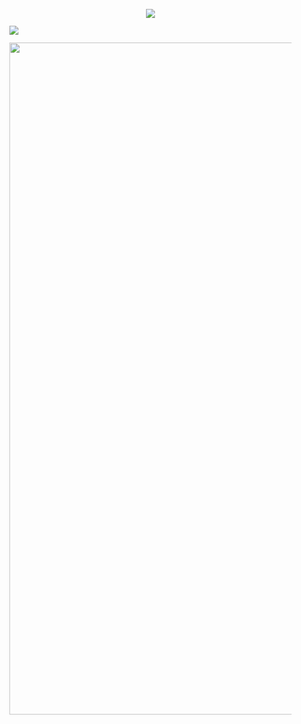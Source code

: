 <p align="center">
  <img src="https://count.getloli.com/get/@ArviSlayer?theme=rule34" />
</p>
  
  ![](https://github-profile-summary-cards.vercel.app/api/cards/profile-details?username=luyctea&theme=monokai)
  
<div><img src="https://github-profile-trophy.vercel.app/?username=luyctea&theme=dracula" width="1200"></div></p>


<br/>

<br>



